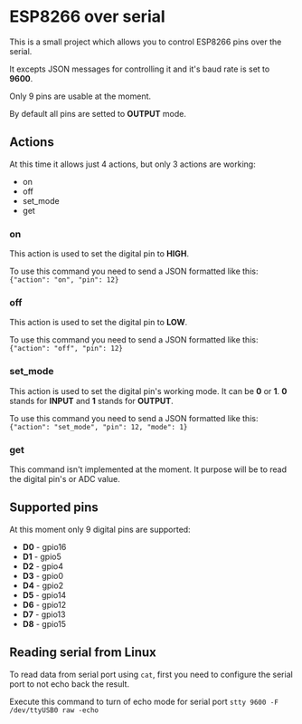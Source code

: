 # ESP8266 over serial
This is a small project which allows you to control ESP8266 pins over the serial.

It excepts JSON messages for controlling it and it's baud rate is set to **9600**.

Only 9 pins are usable at the moment.

By default all pins are setted to **OUTPUT** mode.

## Actions
At this time it allows just 4 actions, but only 3 actions are working:
* on
* off
* set_mode
* get

### on
This action is used to set the digital pin to **HIGH**.

To use this command you need to send a JSON formatted like this:
```{"action": "on", "pin": 12} ```

### off
This action is used to set the digital pin to **LOW**.

To use this command you need to send a JSON formatted like this:
```{"action": "off", "pin": 12} ```

### set_mode
This action is used to set the digital pin's working mode. It can be **0** or **1**. **0** stands for **INPUT** and **1** stands for **OUTPUT**.

To use this command you need to send a JSON formatted like this:
```{"action": "set_mode", "pin": 12, "mode": 1} ```

### get
This command isn't implemented at the moment. It purpose will be to read the digital pin's or ADC value. 

## Supported pins
At this moment only 9 digital pins are supported:
* **D0** - gpio16
* **D1** - gpio5
* **D2** - gpio4
* **D3** - gpio0
* **D4** - gpio2
* **D5** - gpio14
* **D6** - gpio12
* **D7** - gpio13
* **D8** - gpio15

## Reading serial from Linux

To read data from serial port using ```cat```, first you need to configure the serial port to not echo back the result.

Execute this command to turn of echo mode for serial port ```stty 9600 -F /dev/ttyUSB0 raw -echo```
